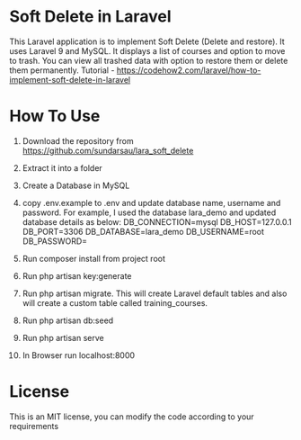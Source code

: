 # Soft Delete in Laravel 

This Laravel application is to implement Soft Delete (Delete and restore). It uses Laravel 9 and MySQL. It displays a list of courses and option to move to trash. You can view all trashed data with option to restore them or delete them permanently. Tutorial - https://codehow2.com/laravel/how-to-implement-soft-delete-in-laravel

# How To Use

1) Download the repository from https://github.com/sundarsau/lara_soft_delete
2) Extract it into a folder
3) Create a Database in MySQL
4) copy .env.example to .env and update database name, username and password. For example, I used the database lara_demo and updated database details as below:
    DB_CONNECTION=mysql
    DB_HOST=127.0.0.1
    DB_PORT=3306
    DB_DATABASE=lara_demo
    DB_USERNAME=root
    DB_PASSWORD=

5) Run composer install from project root
6) Run php artisan key:generate
7) Run php artisan migrate. This will create Laravel default tables and also will create a custom table called training_courses. 
8) Run php artisan db:seed
9) Run php artisan serve
10) In Browser run localhost:8000


# License
This is an MIT license, you can modify the code according to your requirements
